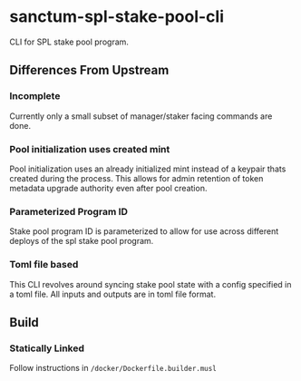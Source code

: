 # sanctum-spl-stake-pool-cli

CLI for SPL stake pool program.

## Differences From Upstream

### Incomplete

Currently only a small subset of manager/staker facing commands are done.

### Pool initialization uses created mint

Pool initialization uses an already initialized mint instead of a keypair thats created during the process. This allows for admin retention of token metadata upgrade authority even after pool creation.

### Parameterized Program ID

Stake pool program ID is parameterized to allow for use across different deploys of the spl stake pool program.

### Toml file based

This CLI revolves around syncing stake pool state with a config specified in a toml file. All inputs and outputs are in toml file format.

## Build

### Statically Linked

Follow instructions in `/docker/Dockerfile.builder.musl`
